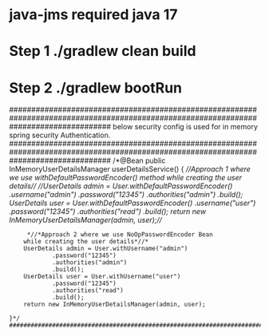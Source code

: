 # java-jms required java 17
# Step 1 ./gradlew clean build
# Step 2 ./gradlew bootRun






#######################################################################################################################################
below  security config is used for in memory spring security Authentication.
#######################################################################################################################################
/*@Bean
    public InMemoryUserDetailsManager userDetailsService() {
        *//*Approach 1 where we use withDefaultPasswordEncoder() method
		while creating the user details*//*
        *//*UserDetails admin = User.withDefaultPasswordEncoder()
                .username("admin")
                .password("12345")
                .authorities("admin")
                .build();
        UserDetails user = User.withDefaultPasswordEncoder()
                .username("user")
                .password("12345")
                .authorities("read")
                .build();
        return new InMemoryUserDetailsManager(admin, user);*//*

         *//*Approach 2 where we use NoOpPasswordEncoder Bean
		while creating the user details*//*
        UserDetails admin = User.withUsername("admin")
                .password("12345")
                .authorities("admin")
                .build();
        UserDetails user = User.withUsername("user")
                .password("12345")
                .authorities("read")
                .build();
        return new InMemoryUserDetailsManager(admin, user);

    }*/
    ################################################################################################################################
